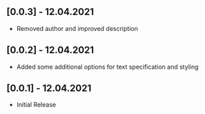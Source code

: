 ## [0.0.3] - 12.04.2021

* Removed author and improved description

## [0.0.2] - 12.04.2021

* Added some additional options for text specification and styling

## [0.0.1] - 12.04.2021

* Initial Release
